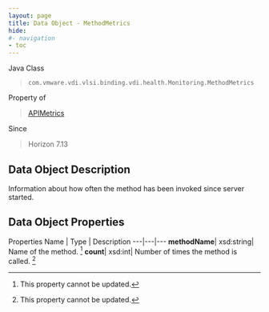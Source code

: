 ```yaml
---
layout: page
title: Data Object - MethodMetrics
hide:
#- navigation
- toc
---
```






Java Class
> `com.vmware.vdi.vlsi.binding.vdi.health.Monitoring.MethodMetrics`

Property of
> [APIMetrics](vdi.health.Monitoring.APIMetrics.md#field_detail)

Since
> Horizon 7.13


## Data Object Description

Information about how often the method has been invoked since server started.

## Data Object Properties
Properties
Name |  Type |  Description
---|---|---
**methodName**|  xsd:string|  Name of the method. [^2]
**count**|  xsd:int|  Number of times the method is called. [^2]


 


[^2]: This property cannot be updated.